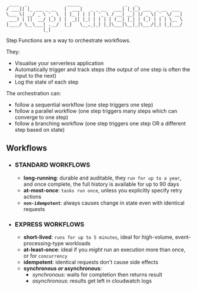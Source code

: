 ```
 ____  _               _____                 _   _                 
/ ___|| |_ ___ _ __   |  ___|   _ _ __   ___| |_(_) ___  _ __  ___ 
\___ \| __/ _ \ '_ \  | |_ | | | | '_ \ / __| __| |/ _ \| '_ \/ __|
 ___) | ||  __/ |_) | |  _|| |_| | | | | (__| |_| | (_) | | | \__ \
|____/ \__\___| .__/  |_|   \__,_|_| |_|\___|\__|_|\___/|_| |_|___/
              |_|                                                  
```

Step Functions are a way to orchestrate workflows.

They:
* Visualise your serverless application
* Automatically trigger and track steps (the output of one step is often the input to the next)
* Log the state of each step

The orchestration can:
* follow a sequential workflow (one step triggers one step)
* follow a parallel workflow (one step triggers many steps which can converge to one step)
* follow a branching workflow (one step triggers one step OR a different step based on state)

## Workflows
* ### STANDARD WORKFLOWS
    * **long-running**: durable and auditable, they `run for up to a year`, and once complete, the full history is available for up to 90 days
    * **at-most-once**: `tasks run once`, unless you explicitly specify retry actions
    * **`non-idempotent`**: always causes change in state even with identical requests
* ### EXPRESS WORKFLOWS
    * **short-lived**:  `runs for up to 5 minutes`, ideal for high-volume, event-processing-type workloads
    * **at-least-once**: ideal if you _might_ run an execution more than once, or for `concurrency`
    * **idempotent**: identical requests don't cause side effects
    * **synchronous _or_ asynchronous**:
        * _synchronous_: waits for completion then returns result
        * _asynchronous_: results get left in cloudwatch logs
